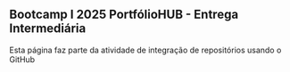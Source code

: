Bootcamp I 2025
PortfólioHUB - Entrega Intermediária
---
Esta página faz parte da atividade de integração de repositórios usando o GitHub

